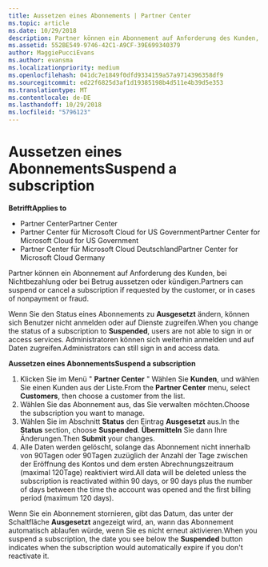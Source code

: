 ```yaml
---
title: Aussetzen eines Abonnements | Partner Center
ms.topic: article
ms.date: 10/29/2018
description: Partner können ein Abonnement auf Anforderung des Kunden, bei Nichtbezahlung oder bei Betrug aussetzen oder kündigen.
ms.assetid: 552BE549-9746-42C1-A9CF-39E699340379
author: MaggiePucciEvans
ms.author: evansma
ms.localizationpriority: medium
ms.openlocfilehash: 041dc7e1849f0dfd9334159a57a9714396358df9
ms.sourcegitcommit: ed22f6825d3af1d19385198b4d511e4b39d5e353
ms.translationtype: MT
ms.contentlocale: de-DE
ms.lasthandoff: 10/29/2018
ms.locfileid: "5796123"
---
```

# <a name="suspend-a-subscription"></a><span data-ttu-id="1ca60-103">Aussetzen eines Abonnements</span><span class="sxs-lookup"><span data-stu-id="1ca60-103">Suspend a subscription</span></span>

**<span data-ttu-id="1ca60-104">Betrifft</span><span class="sxs-lookup"><span data-stu-id="1ca60-104">Applies to</span></span>**

-  <span data-ttu-id="1ca60-105">Partner Center</span><span class="sxs-lookup"><span data-stu-id="1ca60-105">Partner Center</span></span>
-  <span data-ttu-id="1ca60-106">Partner Center für Microsoft Cloud for US Government</span><span class="sxs-lookup"><span data-stu-id="1ca60-106">Partner Center for Microsoft Cloud for US Government</span></span>
-  <span data-ttu-id="1ca60-107">Partner Center für Microsoft Cloud Deutschland</span><span class="sxs-lookup"><span data-stu-id="1ca60-107">Partner Center for Microsoft Cloud Germany</span></span>

<span data-ttu-id="1ca60-108">Partner können ein Abonnement auf Anforderung des Kunden, bei Nichtbezahlung oder bei Betrug aussetzen oder kündigen.</span><span class="sxs-lookup"><span data-stu-id="1ca60-108">Partners can suspend or cancel a subscription if requested by the customer, or in cases of nonpayment or fraud.</span></span>

<span data-ttu-id="1ca60-109">Wenn Sie den Status eines Abonnements zu **Ausgesetzt** ändern, können sich Benutzer nicht anmelden oder auf Dienste zugreifen.</span><span class="sxs-lookup"><span data-stu-id="1ca60-109">When you change the status of a subscription to **Suspended**, users are not able to sign in or access services.</span></span> <span data-ttu-id="1ca60-110">Administratoren können sich weiterhin anmelden und auf Daten zugreifen.</span><span class="sxs-lookup"><span data-stu-id="1ca60-110">Administrators can still sign in and access data.</span></span>

**<span data-ttu-id="1ca60-111">Aussetzen eines Abonnements</span><span class="sxs-lookup"><span data-stu-id="1ca60-111">Suspend a subscription</span></span>**

1.  <span data-ttu-id="1ca60-112">Klicken Sie im Menü " **Partner Center** " Wählen Sie **Kunden**, und wählen Sie einen Kunden aus der Liste.</span><span class="sxs-lookup"><span data-stu-id="1ca60-112">From the **Partner Center** menu, select **Customers**, then choose a customer from the list.</span></span>
2.  <span data-ttu-id="1ca60-113">Wählen Sie das Abonnement aus, das Sie verwalten möchten.</span><span class="sxs-lookup"><span data-stu-id="1ca60-113">Choose the subscription you want to manage.</span></span>
3.  <span data-ttu-id="1ca60-114">Wählen Sie im Abschnitt **Status** den Eintrag **Ausgesetzt** aus.</span><span class="sxs-lookup"><span data-stu-id="1ca60-114">In the **Status** section, choose **Suspended**.</span></span> <span data-ttu-id="1ca60-115">**Übermitteln** Sie dann Ihre Änderungen.</span><span class="sxs-lookup"><span data-stu-id="1ca60-115">Then **Submit** your changes.</span></span>
4.  <span data-ttu-id="1ca60-116">Alle Daten werden gelöscht, solange das Abonnement nicht innerhalb von 90Tagen oder 90Tagen zuzüglich der Anzahl der Tage zwischen der Eröffnung des Kontos und dem ersten Abrechnungszeitraum (maximal 120Tage) reaktiviert wird.</span><span class="sxs-lookup"><span data-stu-id="1ca60-116">All data will be deleted unless the subscription is reactivated within 90 days, or 90 days plus the number of days between the time the account was opened and the first billing period (maximum 120 days).</span></span>

<span data-ttu-id="1ca60-117">Wenn Sie ein Abonnement stornieren, gibt das Datum, das unter der Schaltfläche **Ausgesetzt** angezeigt wird, an, wann das Abonnement automatisch ablaufen würde, wenn Sie es nicht erneut aktivieren.</span><span class="sxs-lookup"><span data-stu-id="1ca60-117">When you suspend a subscription, the date you see below the **Suspended** button indicates when the subscription would automatically expire if you don't reactivate it.</span></span> 
